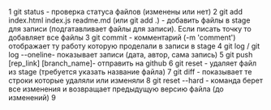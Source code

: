 1 git status - проверка статуса файлов (изменены или нет)
2 git add index.html index.js readme.md (или git add .) - добавить файлы в stage для записи (подгатавливает файлы для записи). Если писать точку то добавляет все файлы
3 git commit - комментарий (-m 'comment') отображает ту работу которую проделали в записи в stage
4 git log / git log --oneline- показывает записи (дата, автор, сама запись) 
5 git push [rep_link] [branch_name]- отправить на github
6 git reset - удаляет файл из stage (требуется указать название файла)
7 git diff - показывает те строки которые удаляли или изменяли
8 git reset --hard - команда берет все изменения и возвращает предыдущую версию файла (до изменений)
9 